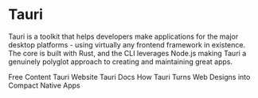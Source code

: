 # Tauri

Tauri is a toolkit that helps developers make applications for the major desktop platforms - using virtually any frontend framework in existence. The core is built with Rust, and the CLI leverages Node.js making Tauri a genuinely polyglot approach to creating and maintaining great apps.

<ResourceGroupTitle>Free Content</ResourceGroupTitle>
<BadgeLink colorScheme='blue' badgeText='Official Website' href='https://tauri.app/'>Tauri Website</BadgeLink>
<BadgeLink colorScheme='blue' badgeText='Official Docs' href='https://tauri.app/v1/guides/'>Tauri Docs</BadgeLink>
<BadgeLink colorScheme='yellow' badgeText='Read' href='https://thenewstack.io/how-tauri-turns-web-designs-into-compact-native-apps/'>How Tauri Turns Web Designs into Compact Native Apps</BadgeLink>
